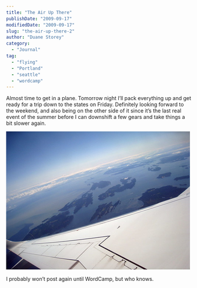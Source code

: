 ```yaml
---
title: "The Air Up There"
publishDate: "2009-09-17"
modifiedDate: "2009-09-17"
slug: "the-air-up-there-2"
author: "Duane Storey"
category:
  - "Journal"
tag:
  - "flying"
  - "Portland"
  - "seattle"
  - "wordcamp"
---
```


Almost time to get in a plane. Tomorrow night I’ll pack everything up and get ready for a trip down to the states on Friday. Definitely looking forward to the weekend, and also being on the other side of it since it’s the last real event of the summer before I can downshift a few gears and take things a bit slower again.

![Flying](_images/the-air-up-there-1.jpg)

I probably won’t post again until WordCamp, but who knows.